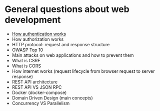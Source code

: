 # General questions about web development 

- [How authentication works](https://github.com/glaphire/interview_questions_and_answers/blob/main/src/general_questions/answers/how_authentication_works.md)
- How authorization works
- HTTP protocol: request and response structure
- OWASP Top 10
- Main attacks on web applications and how to prevent them
- What is CSRF
- What is CORS
- How internet works (request lifecycle from browser request to server response)
- REST API architecture
- REST API VS JSON RPC
- Docker (docker-compose)
- Domain Driven Design (main concepts)
- Concurrency VS Parallelism